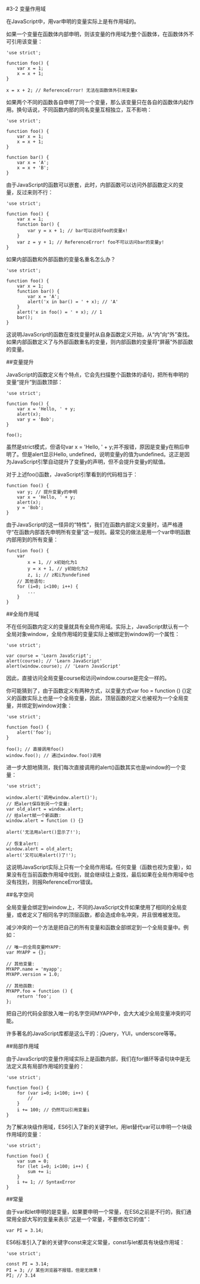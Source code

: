 #3-2 变量作用域


在JavaScript中，用var申明的变量实际上是有作用域的。

如果一个变量在函数体内部申明，则该变量的作用域为整个函数体，在函数体外不可引用该变量：

	'use strict';
	
	function foo() {
	    var x = 1;
	    x = x + 1;
	}
	
	x = x + 2; // ReferenceError! 无法在函数体外引用变量x
如果两个不同的函数各自申明了同一个变量，那么该变量只在各自的函数体内起作用。换句话说，不同函数内部的同名变量互相独立，互不影响：

	'use strict';
	
	function foo() {
	    var x = 1;
	    x = x + 1;
	}
	
	function bar() {
	    var x = 'A';
	    x = x + 'B';
	}
由于JavaScript的函数可以嵌套，此时，内部函数可以访问外部函数定义的变量，反过来则不行：

	'use strict';
	
	function foo() {
	    var x = 1;
	    function bar() {
	        var y = x + 1; // bar可以访问foo的变量x!
	    }
	    var z = y + 1; // ReferenceError! foo不可以访问bar的变量y!
	}
如果内部函数和外部函数的变量名重名怎么办？

	'use strict';
	
	function foo() {
	    var x = 1;
	    function bar() {
	        var x = 'A';
	        alert('x in bar() = ' + x); // 'A'
	    }
	    alert('x in foo() = ' + x); // 1
	    bar();
	}
这说明JavaScript的函数在查找变量时从自身函数定义开始，从“内”向“外”查找。如果内部函数定义了与外部函数重名的变量，则内部函数的变量将“屏蔽”外部函数的变量。

##变量提升

JavaScript的函数定义有个特点，它会先扫描整个函数体的语句，把所有申明的变量“提升”到函数顶部：

	'use strict';
	
	function foo() {
	    var x = 'Hello, ' + y;
	    alert(x);
	    var y = 'Bob';
	}
	
	foo();
虽然是strict模式，但语句var x = 'Hello, ' + y;并不报错，原因是变量y在稍后申明了。但是alert显示Hello, undefined，说明变量y的值为undefined。这正是因为JavaScript引擎自动提升了变量y的声明，但不会提升变量y的赋值。

对于上述foo()函数，JavaScript引擎看到的代码相当于：

	function foo() {
	    var y; // 提升变量y的申明
	    var x = 'Hello, ' + y;
	    alert(x);
	    y = 'Bob';
	}
由于JavaScript的这一怪异的“特性”，我们在函数内部定义变量时，请严格遵守“在函数内部首先申明所有变量”这一规则。最常见的做法是用一个var申明函数内部用到的所有变量：

	function foo() {
	    var
	        x = 1, // x初始化为1
	        y = x + 1, // y初始化为2
	        z, i; // z和i为undefined
	    // 其他语句:
	    for (i=0; i<100; i++) {
	        ...
	    }
	}
##全局作用域

不在任何函数内定义的变量就具有全局作用域。实际上，JavaScript默认有一个全局对象window，全局作用域的变量实际上被绑定到window的一个属性：

	'use strict';
	
	var course = 'Learn JavaScript';
	alert(course); // 'Learn JavaScript'
	alert(window.course); // 'Learn JavaScript'
因此，直接访问全局变量course和访问window.course是完全一样的。

你可能猜到了，由于函数定义有两种方式，以变量方式var foo = function () {}定义的函数实际上也是一个全局变量，因此，顶层函数的定义也被视为一个全局变量，并绑定到window对象：

	'use strict';
	
	function foo() {
	    alert('foo');
	}
	
	foo(); // 直接调用foo()
	window.foo(); // 通过window.foo()调用
进一步大胆地猜测，我们每次直接调用的alert()函数其实也是window的一个变量：

	'use strict';
	
	window.alert('调用window.alert()');
	// 把alert保存到另一个变量:
	var old_alert = window.alert;
	// 给alert赋一个新函数:
	window.alert = function () {}
	
	alert('无法用alert()显示了!');
	
	// 恢复alert:
	window.alert = old_alert;
	alert('又可以用alert()了!');

这说明JavaScript实际上只有一个全局作用域。任何变量（函数也视为变量），如果没有在当前函数作用域中找到，就会继续往上查找，最后如果在全局作用域中也没有找到，则报ReferenceError错误。

##名字空间

全局变量会绑定到window上，不同的JavaScript文件如果使用了相同的全局变量，或者定义了相同名字的顶层函数，都会造成命名冲突，并且很难被发现。

减少冲突的一个方法是把自己的所有变量和函数全部绑定到一个全局变量中。例如：

	// 唯一的全局变量MYAPP:
	var MYAPP = {};
	
	// 其他变量:
	MYAPP.name = 'myapp';
	MYAPP.version = 1.0;
	
	// 其他函数:
	MYAPP.foo = function () {
	    return 'foo';
	};
把自己的代码全部放入唯一的名字空间MYAPP中，会大大减少全局变量冲突的可能。

许多著名的JavaScript库都是这么干的：jQuery，YUI，underscore等等。

##局部作用域

由于JavaScript的变量作用域实际上是函数内部，我们在for循环等语句块中是无法定义具有局部作用域的变量的：

	'use strict';
	
	function foo() {
	    for (var i=0; i<100; i++) {
	        //
	    }
	    i += 100; // 仍然可以引用变量i
	}
为了解决块级作用域，ES6引入了新的关键字let，用let替代var可以申明一个块级作用域的变量：

	'use strict';
	
	function foo() {
	    var sum = 0;
	    for (let i=0; i<100; i++) {
	        sum += i;
	    }
	    i += 1; // SyntaxError
	}
##常量

由于var和let申明的是变量，如果要申明一个常量，在ES6之前是不行的，我们通常用全部大写的变量来表示“这是一个常量，不要修改它的值”：

	var PI = 3.14;
ES6标准引入了新的关键字const来定义常量，const与let都具有块级作用域：

	'use strict';
	
	const PI = 3.14;
	PI = 3; // 某些浏览器不报错，但是无效果！
	PI; // 3.14